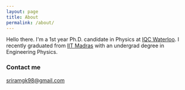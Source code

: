 ```yaml
---
layout: page
title: About
permalink: /about/
---
```


Hello there. I'm a 1st year Ph.D. candidate in Physics at [IQC Waterloo](https://uwaterloo.ca/institute-for-quantum-computing/). I recently graduated from [IIT Madras](https://www.iitm.ac.in/) with an undergrad degree in Engineering Physics.

### Contact me

[sriramgk98@gmail.com](mailto:sriramgk98@gmail.com)
